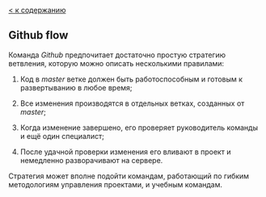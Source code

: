 [< к содержанию](./readme.md)

## Github flow

Команда *Github* предпочитает достаточно простую стратегию ветвления, которую можно описать несколькими правилами:

1. Код в *master* ветке должен быть работоспособным и готовым к развертыванию в любое время;

2. Все изменения производятся в отдельных ветках, созданных от *master*;

3. Когда изменение завершено, его проверяет руководитель команды и ещё один специалист;

4. После удачной проверки изменения его вливают в проект и немедленно разворачивают на сервере.

Стратегия может вполне подойти командам, работающий по гибким методологиям управления проектами, и учебным командам.